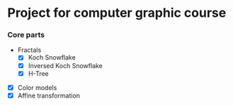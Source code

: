 # Project for computer graphic course

### Core parts
* Fractals
    * [x] Koch Snowflake
    * [x] Inversed Koch Snowflake
    * [x] H-Tree
* [x] Color models
* [x] Affine transformation 